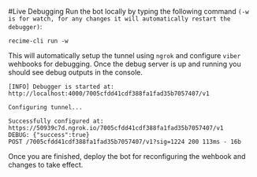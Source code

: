 #Live Debugging
Run the bot locally by typing the following command `(-w is for watch, for any changes it will automatically restart the debugger)`:

```
recime-cli run -w 

```

This will automatically setup the tunnel using `ngrok` and configure `viber` wehbooks for debugging. Once the debug server is up and running you should see debug outputs in the console.

```
[INFO] Debugger is started at:
http://localhost:4000/7005cfdd41cdf388fa1fad35b7057407/v1

Configuring tunnel...

Successfully configured at:
https://50939c7d.ngrok.io/7005cfdd41cdf388fa1fad35b7057407/v1
DEBUG: {"success":true}
POST /7005cfdd41cdf388fa1fad35b7057407/v1?sig=1224 200 113ms - 16b

```

Once you are finished, deploy the bot for reconfiguring the wehbook and changes to take effect.
